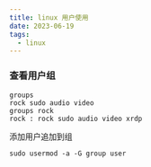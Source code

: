 ```yaml
---
title: linux 用户使用
date: 2023-06-19
tags:
  - linux
---
```


### 查看用户组

```Shell
groups
rock sudo audio video
groups rock
rock : rock sudo audio video xrdp
```

添加用户追加到组

```shell
sudo usermod -a -G group user
```